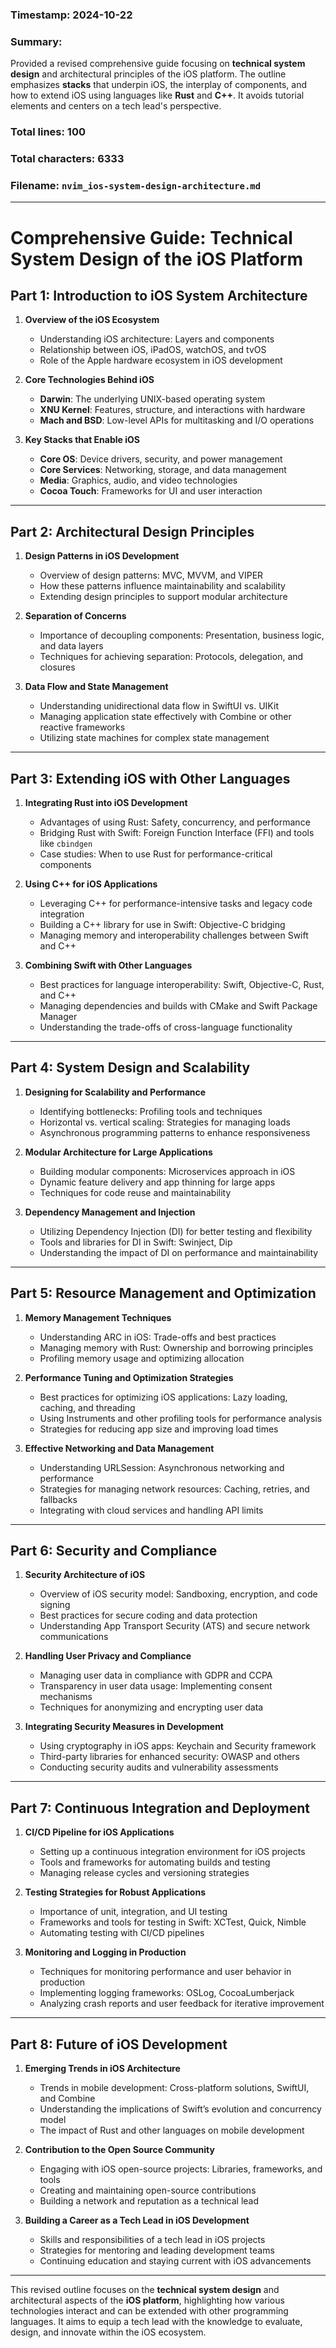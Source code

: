 ### Timestamp: 2024-10-22

### Summary:
Provided a revised comprehensive guide focusing on **technical system design** and architectural principles of the iOS platform. The outline emphasizes **stacks** that underpin iOS, the interplay of components, and how to extend iOS using languages like **Rust** and **C++**. It avoids tutorial elements and centers on a tech lead's perspective.

### Total lines: 100  
### Total characters: 6333

### Filename: `nvim_ios-system-design-architecture.md`

---

# Comprehensive Guide: Technical System Design of the iOS Platform

## Part 1: Introduction to iOS System Architecture
1. **Overview of the iOS Ecosystem**
   - Understanding iOS architecture: Layers and components
   - Relationship between iOS, iPadOS, watchOS, and tvOS
   - Role of the Apple hardware ecosystem in iOS development

2. **Core Technologies Behind iOS**
   - **Darwin**: The underlying UNIX-based operating system
   - **XNU Kernel**: Features, structure, and interactions with hardware
   - **Mach and BSD**: Low-level APIs for multitasking and I/O operations

3. **Key Stacks that Enable iOS**
   - **Core OS**: Device drivers, security, and power management
   - **Core Services**: Networking, storage, and data management
   - **Media**: Graphics, audio, and video technologies
   - **Cocoa Touch**: Frameworks for UI and user interaction

---

## Part 2: Architectural Design Principles
1. **Design Patterns in iOS Development**
   - Overview of design patterns: MVC, MVVM, and VIPER
   - How these patterns influence maintainability and scalability
   - Extending design principles to support modular architecture

2. **Separation of Concerns**
   - Importance of decoupling components: Presentation, business logic, and data layers
   - Techniques for achieving separation: Protocols, delegation, and closures

3. **Data Flow and State Management**
   - Understanding unidirectional data flow in SwiftUI vs. UIKit
   - Managing application state effectively with Combine or other reactive frameworks
   - Utilizing state machines for complex state management

---

## Part 3: Extending iOS with Other Languages
1. **Integrating Rust into iOS Development**
   - Advantages of using Rust: Safety, concurrency, and performance
   - Bridging Rust with Swift: Foreign Function Interface (FFI) and tools like `cbindgen`
   - Case studies: When to use Rust for performance-critical components

2. **Using C++ for iOS Applications**
   - Leveraging C++ for performance-intensive tasks and legacy code integration
   - Building a C++ library for use in Swift: Objective-C bridging
   - Managing memory and interoperability challenges between Swift and C++

3. **Combining Swift with Other Languages**
   - Best practices for language interoperability: Swift, Objective-C, Rust, and C++
   - Managing dependencies and builds with CMake and Swift Package Manager
   - Understanding the trade-offs of cross-language functionality

---

## Part 4: System Design and Scalability
1. **Designing for Scalability and Performance**
   - Identifying bottlenecks: Profiling tools and techniques
   - Horizontal vs. vertical scaling: Strategies for managing loads
   - Asynchronous programming patterns to enhance responsiveness

2. **Modular Architecture for Large Applications**
   - Building modular components: Microservices approach in iOS
   - Dynamic feature delivery and app thinning for large apps
   - Techniques for code reuse and maintainability

3. **Dependency Management and Injection**
   - Utilizing Dependency Injection (DI) for better testing and flexibility
   - Tools and libraries for DI in Swift: Swinject, Dip
   - Understanding the impact of DI on performance and maintainability

---

## Part 5: Resource Management and Optimization
1. **Memory Management Techniques**
   - Understanding ARC in iOS: Trade-offs and best practices
   - Managing memory with Rust: Ownership and borrowing principles
   - Profiling memory usage and optimizing allocation

2. **Performance Tuning and Optimization Strategies**
   - Best practices for optimizing iOS applications: Lazy loading, caching, and threading
   - Using Instruments and other profiling tools for performance analysis
   - Strategies for reducing app size and improving load times

3. **Effective Networking and Data Management**
   - Understanding URLSession: Asynchronous networking and performance
   - Strategies for managing network resources: Caching, retries, and fallbacks
   - Integrating with cloud services and handling API limits

---

## Part 6: Security and Compliance
1. **Security Architecture of iOS**
   - Overview of iOS security model: Sandboxing, encryption, and code signing
   - Best practices for secure coding and data protection
   - Understanding App Transport Security (ATS) and secure network communications

2. **Handling User Privacy and Compliance**
   - Managing user data in compliance with GDPR and CCPA
   - Transparency in user data usage: Implementing consent mechanisms
   - Techniques for anonymizing and encrypting user data

3. **Integrating Security Measures in Development**
   - Using cryptography in iOS apps: Keychain and Security framework
   - Third-party libraries for enhanced security: OWASP and others
   - Conducting security audits and vulnerability assessments

---

## Part 7: Continuous Integration and Deployment
1. **CI/CD Pipeline for iOS Applications**
   - Setting up a continuous integration environment for iOS projects
   - Tools and frameworks for automating builds and testing
   - Managing release cycles and versioning strategies

2. **Testing Strategies for Robust Applications**
   - Importance of unit, integration, and UI testing
   - Frameworks and tools for testing in Swift: XCTest, Quick, Nimble
   - Automating testing with CI/CD pipelines

3. **Monitoring and Logging in Production**
   - Techniques for monitoring performance and user behavior in production
   - Implementing logging frameworks: OSLog, CocoaLumberjack
   - Analyzing crash reports and user feedback for iterative improvement

---

## Part 8: Future of iOS Development
1. **Emerging Trends in iOS Architecture**
   - Trends in mobile development: Cross-platform solutions, SwiftUI, and Combine
   - Understanding the implications of Swift’s evolution and concurrency model
   - The impact of Rust and other languages on mobile development

2. **Contribution to the Open Source Community**
   - Engaging with iOS open-source projects: Libraries, frameworks, and tools
   - Creating and maintaining open-source contributions
   - Building a network and reputation as a technical lead

3. **Building a Career as a Tech Lead in iOS Development**
   - Skills and responsibilities of a tech lead in iOS projects
   - Strategies for mentoring and leading development teams
   - Continuing education and staying current with iOS advancements

---

This revised outline focuses on the **technical system design** and architectural aspects of the **iOS platform**, highlighting how various technologies interact and can be extended with other programming languages. It aims to equip a tech lead with the knowledge to evaluate, design, and innovate within the iOS ecosystem.

